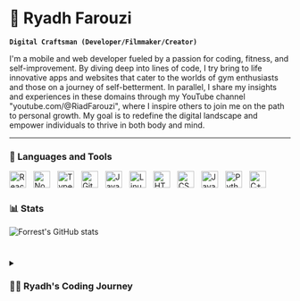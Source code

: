 # 💪 Ryadh Farouzi

**`Digital Craftsman (Developer/Filmmaker/Creator)`**

I'm a mobile and web developer fueled by a passion for coding, fitness, and self-improvement. By diving deep into lines of code, I try bring to life innovative apps and websites that cater to the worlds of gym enthusiasts and those on a journey of self-betterment. In parallel, I share my insights and experiences in these domains through my YouTube channel "youtube.com/@RiadFarouzi", where I inspire others to join me on the path to personal growth. My goal is to redefine the digital landscape and empower individuals to thrive in both body and mind.

---

### 🧰 Languages and Tools

<img align="left" alt="React" width="30px" style="padding-right:10px;" src="https://cdn.jsdelivr.net/gh/devicons/devicon/icons/react/react-original.svg" />
<img align="left" alt="NodeJS" width="30px" style="padding-right:10px;" src="https://cdn.jsdelivr.net/gh/devicons/devicon/icons/nodejs/nodejs-original.svg" />
<img align="left" alt="TypeScript" width="30px" style="padding-right:10px;" src="https://cdn.jsdelivr.net/gh/devicons/devicon/icons/typescript/typescript-plain.svg" />
<img align="left" alt="Git" width="30px" style="padding-right:10px;" src="https://cdn.jsdelivr.net/gh/devicons/devicon/icons/git/git-original.svg" />
<img align="left" alt="Java" width="30px" style="padding-right:10px;" src="https://cdn.jsdelivr.net/gh/devicons/devicon/icons/java/java-original.svg"/>
<img align="left" alt="Linux" width="30px" style="padding-right:10px;" src="https://cdn.jsdelivr.net/gh/devicons/devicon/icons/linux/linux-original.svg" />
<img align="left" alt="HTML" width="30px" style="padding-right:10px;" src="https://cdn.jsdelivr.net/gh/devicons/devicon/icons/html5/html5-plain.svg" />
<img align="left" alt="CSS" width="30px" style="padding-right:10px;" src="https://cdn.jsdelivr.net/gh/devicons/devicon/icons/css3/css3-plain.svg" />
<img align="left" alt="JavaScript" width="30px" style="padding-right:10px;" src="https://cdn.jsdelivr.net/gh/devicons/devicon/icons/javascript/javascript-plain.svg" />
<img align="left" alt="Python" width="30px" style="padding-right:10px;" src="https://cdn.jsdelivr.net/gh/devicons/devicon/icons/python/python-plain.svg" />
<img align="left" alt="C++" width="30px" style="padding-right:10px;" src="https://cdn.jsdelivr.net/gh/devicons/devicon/icons/cplusplus/cplusplus-line.svg" />
<br />

#

### 📊 Stats

![Forrest's GitHub stats](https://github-readme-stats.vercel.app/api?username=riadfrz&show_icons=true&theme=gruvbox)

<!-- ![GitHub Streak](https://streak-stats.demolab.com?user=ForrestKnight&theme=gruvbox&border_radius=4.5) -->

#

<details>
 <summary><h3>👨‍💻 Ryadh's Coding Journey</h3></summary>
In my second year as a computer science student, I dove headfirst into the vast realm of programming, eager to absorb everything—from intricate code to the principles of Unix and beyond. Then, a revelation struck: app development. It was as if a door had swung open to a world of endless possibilities, and within it lay my long-held dream of crafting my own app.

Fueled by this newfound passion, I joined forces with two close friends, and together, we embarked on an exhilarating journey to bring our vision to life a revolutionary fitness tracker unlike any other.

Now, more determined than ever, I stand on the brink of turning that dream into reality. With every line of code and every brainstorming session, we edge closer to our goal. So, brace yourselves, because I'm poised and ready to leave my mark on the world of app development.
